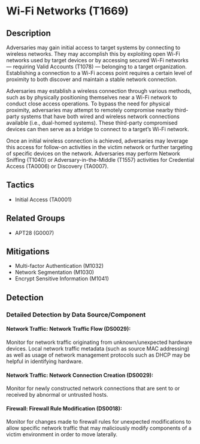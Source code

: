 # Wi-Fi Networks (T1669)

## Description
Adversaries may gain initial access to target systems by connecting to wireless networks. They may accomplish this by exploiting open Wi-Fi networks used by target devices or by accessing secured Wi-Fi networks — requiring Valid Accounts (T1078) — belonging to a target organization. Establishing a connection to a Wi-Fi access point requires a certain level of proximity to both discover and maintain a stable network connection. 

Adversaries may establish a wireless connection through various methods, such as by physically positioning themselves near a Wi-Fi network to conduct close access operations. To bypass the need for physical proximity, adversaries may attempt to remotely compromise nearby third-party systems that have both wired and wireless network connections available (i.e., dual-homed systems). These third-party compromised devices can then serve as a bridge to connect to a target’s Wi-Fi network.

Once an initial wireless connection is achieved, adversaries may leverage this access for follow-on activities in the victim network or further targeting of specific devices on the network. Adversaries may perform Network Sniffing (T1040) or Adversary-in-the-Middle (T1557) activities for Credential Access (TA0006) or Discovery (TA0007).

## Tactics
- Initial Access (TA0001)

## Related Groups
- APT28 (G0007)

## Mitigations
- Multi-factor Authentication (M1032)
- Network Segmentation (M1030)
- Encrypt Sensitive Information (M1041)

## Detection

### Detailed Detection by Data Source/Component
#### Network Traffic: Network Traffic Flow (DS0029): 
Monitor for network traffic originating from unknown/unexpected hardware devices. Local network traffic metadata (such as source MAC addressing) as well as usage of network management protocols such as DHCP may be helpful in identifying hardware.

#### Network Traffic: Network Connection Creation (DS0029): 
Monitor for newly constructed network connections that are sent to or received by abnormal or untrusted hosts.

#### Firewall: Firewall Rule Modification (DS0018): 
Monitor for changes made to firewall rules for unexpected modifications to allow specific network traffic that may maliciously modify components of a victim environment in order to move laterally.

